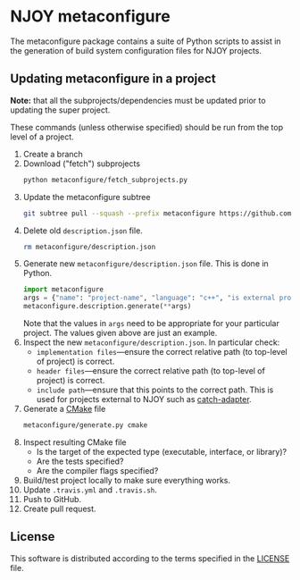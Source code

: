 # NJOY metaconfigure
The metaconfigure package contains a suite of Python scripts to assist in the generation of build system configuration files for NJOY projects.

## Updating metaconfigure in a project
**Note:** that all the subprojects/dependencies must be updated prior to updating the super project.

These commands (unless otherwise specified) should be run from the top level of a project.
1. Create a branch
2. Download ("fetch") subprojects
   ```bash
   python metaconfigure/fetch_subprojects.py
   ```
3. Update the metaconfigure subtree
   ```bash
   git subtree pull --squash --prefix metaconfigure https://github.com/njoy/metaconfigure.git master
   ```
4. Delete old `description.json` file.
   ```bash
   rm metaconfigure/description.json
   ```
5. Generate new `metaconfigure/description.json` file. This is done in Python.
   ```python
   import metaconfigure
   args = {"name": "project-name", "language": "c++", "is external project": False, "include path": "src/include"}
   metaconfigure.description.generate(**args)
   ```
   Note that the values in `args` need to be appropriate for your particular project. The values given above are just an example.
6. Inspect the new `metaconfigure/description.json`. In particular check:
	- `implementation files`—ensure the correct relative path (to top-level of project) is correct.
	- `header files`—ensure the correct relative path (to top-level of project) is correct.
	- `include path`—ensure that this points to the correct path. This is used for projects external to NJOY such as [catch-adapter](https://github.com/njoy/catch-adapter).
7. Generate a [CMake](https://cmake.org) file
   ```bash
   metaconfigure/generate.py cmake
   ```
8. Inspect resulting CMake file
	 - Is the target of the expected type (executable, interface, or library)?
	 - Are the tests specified?
	 - Are the compiler flags specified?
9. Build/test project locally to make sure everything works.
10. Update `.travis.yml` and `.travis.sh`.
11. Push to GitHub.
12. Create pull request.


## License
This software is distributed according to the terms specified in the [LICENSE](LICENSE) file.